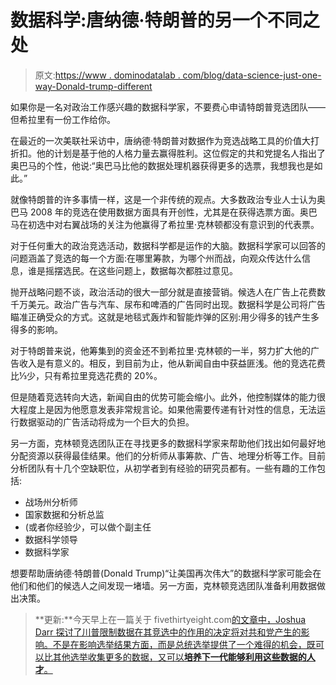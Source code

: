 # 数据科学:唐纳德·特朗普的另一个不同之处

> 原文:[https://www . dominodatalab . com/blog/data-science-just-one-way-Donald-trump-different](https://www.dominodatalab.com/blog/data-science-just-one-way-donald-trump-different)

如果你是一名对政治工作感兴趣的数据科学家，不要费心申请特朗普竞选团队——但希拉里有一份工作给你。

在最近的一次美联社采访中，唐纳德·特朗普对数据作为竞选战略工具的价值大打折扣。他的计划是基于他的人格力量去赢得胜利。这位假定的共和党提名人指出了奥巴马的个性，他说:“奥巴马比他的数据处理机器获得更多的选票，我想我也是如此。”

就像特朗普的许多事情一样，这是一个非传统的观点。大多数政治专业人士认为奥巴马 2008 年的竞选在使用数据方面具有开创性，尤其是在获得选票方面。奥巴马在初选中对右翼战场的关注为他赢得了希拉里·克林顿都没有意识到的代表票。

对于任何重大的政治竞选活动，数据科学都是运作的大脑。数据科学家可以回答的问题涵盖了竞选的每一个方面:在哪里筹款，为哪个州而战，向观众传达什么信息，谁是摇摆选民。在这些问题上，数据每次都胜过意见。

抛开战略问题不谈，政治活动的很大一部分就是直接营销。候选人在广告上花费数千万美元。政治广告与汽车、尿布和啤酒的广告同时出现。数据科学是公司将广告瞄准正确受众的方式。这就是地毯式轰炸和智能炸弹的区别:用少得多的钱产生多得多的影响。

对于特朗普来说，他筹集到的资金还不到希拉里·克林顿的一半，努力扩大他的广告收入是有意义的。相反，到目前为止，他从新闻自由中获益匪浅。他的竞选花费比⅓少，只有希拉里竞选花费的 20%。

但是随着竞选转向大选，新闻自由的优势可能会缩小。此外，他控制媒体的能力很大程度上是因为他愿意发表非常规言论。如果他需要传递有针对性的信息，无法运行数据驱动的广告活动将成为一个巨大的负担。

另一方面，克林顿竞选团队正在寻找更多的数据科学家来帮助他们找出如何最好地分配资源以获得最佳结果。他们的分析师从事筹款、广告、地理分析等工作。目前分析团队有十几个空缺职位，从初学者到有经验的研究员都有。一些有趣的工作包括:

*   战场州分析师
*   国家数据和分析总监
*   (或者你经验少，可以做个副主任
*   数据科学领导
*   数据科学家

想要帮助唐纳德·特朗普(Donald Trump)“让美国再次伟大”的数据科学家可能会在他们和他们的候选人之间发现一堵墙。另一方面，克林顿竞选团队准备利用数据做出决策。

> **更新:**今天早上在一篇关于 fivethirtyeight.com[的文章中，Joshua Darr 探讨了川普限制数据在其竞选中的作用的决定将对共和党产生的影响。不是在影响选举结果方面，而是总统选举提供了一个难得的机会，既可以比其他选举收集更多的数据，又可以**培养下一代能够利用这些数据的人才**。](http://fivethirtyeight.com/features/trumps-scorning-of-data-may-not-hurt-him-but-itll-hurt-the-gop/)